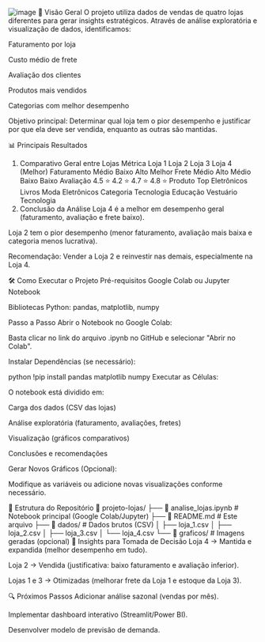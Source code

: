 ![image](https://github.com/user-attachments/assets/5988aea5-557f-4fc3-8ffd-a1e13f683fa4)
📌 Visão Geral
O projeto utiliza dados de vendas de quatro lojas diferentes para gerar insights estratégicos. Através de análise exploratória e visualização de dados, identificamos:

Faturamento por loja

Custo médio de frete

Avaliação dos clientes

Produtos mais vendidos

Categorias com melhor desempenho

Objetivo principal: Determinar qual loja tem o pior desempenho e justificar por que ela deve ser vendida, enquanto as outras são mantidas.

📊 Principais Resultados
1. Comparativo Geral entre Lojas
Métrica	Loja 1	Loja 2	Loja 3	Loja 4 (Melhor)
Faturamento	Médio	Baixo	Alto	Melhor
Frete Médio	Alto	Médio	Baixo	Baixo
Avaliação	4.5 ⭐	4.2 ⭐	4.7 ⭐	4.8 ⭐
Produto Top	Eletrônicos	Livros	Moda	Eletrônicos
Categoria	Tecnologia	Educação	Vestuário	Tecnologia
2. Conclusão da Análise
Loja 4 é a melhor em desempenho geral (faturamento, avaliação e frete baixo).

Loja 2 tem o pior desempenho (menor faturamento, avaliação mais baixa e categoria menos lucrativa).

Recomendação: Vender a Loja 2 e reinvestir nas demais, especialmente na Loja 4.

🛠 Como Executar o Projeto
Pré-requisitos
Google Colab ou Jupyter Notebook

Bibliotecas Python: pandas, matplotlib, numpy

Passo a Passo
Abrir o Notebook no Google Colab:

Basta clicar no link do arquivo .ipynb no GitHub e selecionar "Abrir no Colab".

Instalar Dependências (se necessário):

python
!pip install pandas matplotlib numpy
Executar as Células:

O notebook está dividido em:

Carga dos dados (CSV das lojas)

Análise exploratória (faturamento, avaliações, fretes)

Visualização (gráficos comparativos)

Conclusões e recomendações

Gerar Novos Gráficos (Opcional):

Modifique as variáveis ou adicione novas visualizações conforme necessário.

📂 Estrutura do Repositório
📁 projeto-lojas/
├── 📄 analise_lojas.ipynb          # Notebook principal (Google Colab/Jupyter)
├── 📄 README.md                    # Este arquivo
├── 📁 dados/                       # Dados brutos (CSV)
│   ├── loja_1.csv
│   ├── loja_2.csv
│   ├── loja_3.csv
│   └── loja_4.csv
└── 📁 graficos/                    # Imagens geradas (opcional)
📌 Insights para Tomada de Decisão
Loja 4 → Mantida e expandida (melhor desempenho em tudo).

Loja 2 → Vendida (justificativa: baixo faturamento e avaliação inferior).

Lojas 1 e 3 → Otimizadas (melhorar frete da Loja 1 e estoque da Loja 3).

🔍 Próximos Passos
Adicionar análise sazonal (vendas por mês).

Implementar dashboard interativo (Streamlit/Power BI).

Desenvolver modelo de previsão de demanda.
